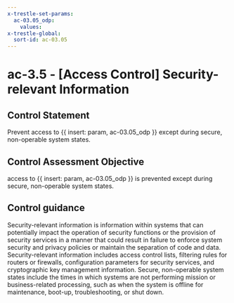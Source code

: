 ```yaml
---
x-trestle-set-params:
  ac-03.05_odp:
    values:
x-trestle-global:
  sort-id: ac-03.05
---
```


# ac-3.5 - \[Access Control\] Security-relevant Information

## Control Statement

Prevent access to {{ insert: param, ac-03.05_odp }} except during secure, non-operable system states.

## Control Assessment Objective

access to {{ insert: param, ac-03.05_odp }} is prevented except during secure, non-operable system states.

## Control guidance

Security-relevant information is information within systems that can potentially impact the operation of security functions or the provision of security services in a manner that could result in failure to enforce system security and privacy policies or maintain the separation of code and data. Security-relevant information includes access control lists, filtering rules for routers or firewalls, configuration parameters for security services, and cryptographic key management information. Secure, non-operable system states include the times in which systems are not performing mission or business-related processing, such as when the system is offline for maintenance, boot-up, troubleshooting, or shut down.

